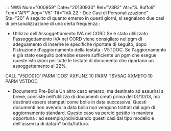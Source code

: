  :  : NWS Num="000959" Date="20130930" Rel="V3R2" Atr="S. Buffoli" Tem="APP" App="V5" Tit="IVA 22 - Due Casi di Personalizzazione" Sts="20"
A seguito di quanto emerso in questi giorni, si segnalano due casi di personalizzazione di una certa
frequenza : 

-  Utilizzo dell'Assoggettamento IVA nel CORD
Se è stato utilizzato l'assoggettamento IVA nel CORD viene consigliato nel pgm di adeguamento di inserire le specifiche riportate di seguito, dopo l'istruzione d'aggiornamento della testata : 
V5TDOC. Se l'aggiornamento è già stato eseguito potrebbe essere sufficiente un pgm che esegue queste istruzioni per tutte le testate di documento che riportano un assoggettamento al 22%.

CALL      'V5DO01O'
PARM      'COS'         XXFUNZ           10
PARM      T$V5AG        XXMETO           10
PARM                    V5TDOC

-  Documento Pre-Bolla
Un altro caso emerso, ma destinato ad esaurirsi a breve, consiste nell'utilizzo di documenti creati prima del 01/10/13, ma destinati essere stampati come bolle in data successiva.
Questi documenti non avendo la data bolla non vengono trattati dal pgm di aggiornamento standard.
Questo caso va perciò gestito in maniera opportuna :  ad esempio,individuando questi casi dal tipo modello e dell'assenza di data/n° bolla/fattura.

